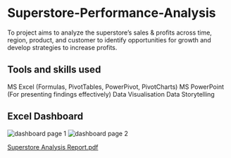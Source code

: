 # Superstore-Performance-Analysis

To project aims to analyze the superstore’s sales & profits across time, region, product, and customer to identify opportunities for growth and develop strategies to increase profits.

## Tools and skills used
MS Excel (Formulas, PivotTables, PowerPivot, PivotCharts)
MS PowerPoint (For presenting findings effectively)
Data Visualisation
Data Storytelling

## Excel Dashboard
![dashboard page 1](https://github.com/user-attachments/assets/88bd9faf-a446-4af8-9349-6504c3f5ac00)
![dashboard page 2](https://github.com/user-attachments/assets/18b3fc7f-9eb5-430e-887e-52eec6dc645c)

[Superstore Analysis Report.pdf](https://github.com/user-attachments/files/20263876/Superstore.Analysis.Report.pdf)
